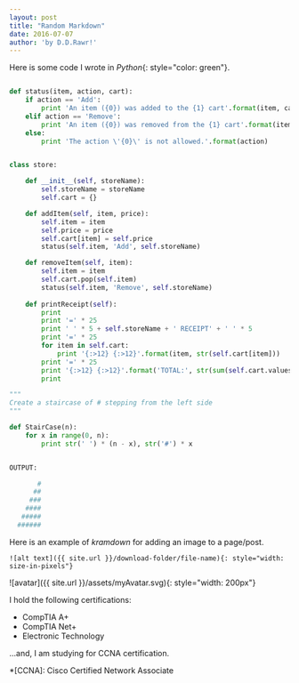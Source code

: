 ```yaml
---
layout: post
title: "Random Markdown"
date: 2016-07-07
author: 'by D.D.Rawr!'
---
```

Here is some code I wrote in *Python*{: style="color: green"}.

~~~ python

def status(item, action, cart):
    if action == 'Add':
        print 'An item ({0}) was added to the {1} cart'.format(item, cart)
    elif action == 'Remove':
        print 'An item ({0}) was removed from the {1} cart'.format(item, cart)
    else:
        print 'The action \'{0}\' is not allowed.'.format(action)


class store:

    def __init__(self, storeName):
        self.storeName = storeName
        self.cart = {}

    def addItem(self, item, price):
        self.item = item
        self.price = price
        self.cart[item] = self.price
        status(self.item, 'Add', self.storeName)

    def removeItem(self, item):
        self.item = item
        self.cart.pop(self.item)
        status(self.item, 'Remove', self.storeName)
     
    def printReceipt(self):
        print
        print '=' * 25
        print ' ' * 5 + self.storeName + ' RECEIPT' + ' ' * 5
        print '=' * 25
        for item in self.cart:
            print '{:>12} {:>12}'.format(item, str(self.cart[item]))
        print '=' * 25
        print '{:>12} {:>12}'.format('TOTAL:', str(sum(self.cart.values())))
        print
~~~

~~~ python
"""
Create a staircase of # stepping from the left side
"""

def StairCase(n):
    for x in range(0, n):
        print str(' ') * (n - x), str('#') * x


OUTPUT:

       #
      ##
     ###
    ####
   #####
  ######
~~~

Here is an example of *kramdown* for adding an image to a page/post.

~~~ kramdown
![alt text]({{ site.url }}/download-folder/file-name){: style="width: size-in-pixels"}
~~~

![avatar]({{ site.url }}/assets/myAvatar.svg){: style="width: 200px"}

I hold the following certifications:

* CompTIA A+
* CompTIA Net+
* Electronic Technology

...and, I am studying for CCNA certification.

*[CCNA]: Cisco Certified Network Associate
